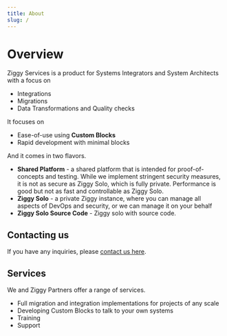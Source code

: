 ```yaml
---
title: About
slug: /
---
```


# Overview

Ziggy Services is a product for Systems Integrators and System Architects with a focus on

- Integrations
- Migrations
- Data Transformations and Quality checks

It focuses on

- Ease-of-use using **Custom Blocks**
- Rapid development with minimal blocks

And it comes in two flavors.

- **Shared Platform** - a shared platform that is intended for proof-of-concepts and testing. While
  we implement stringent security measures, it is not as secure as Ziggy Solo, which is fully
  private. Performance is good but not as fast and controllable as Ziggy Solo.
- **Ziggy Solo** - a private Ziggy instance, where you can manage all aspects of DevOps and
  security, or we can manage it on your behalf
- **Ziggy Solo Source Code** - Ziggy solo with source code.

## Contacting us

If you have any inquiries, please [contact us here](https://www.ziggyservices.com/contact).

## Services

We and Ziggy Partners offer a range of services.

- Full migration and integration implementations for projects of any scale
- Developing Custom Blocks to talk to your own systems
- Training
- Support
